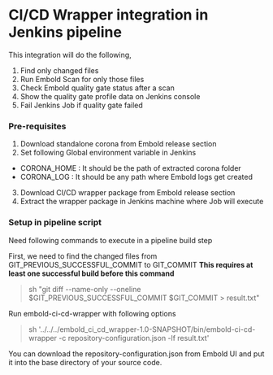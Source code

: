 # CI/CD Wrapper integration in Jenkins pipeline

This integration will do the following,
1. Find only changed files
2. Run Embold Scan for only those files
3. Check Embold quality gate status after a scan
4. Show the quality gate profile data on Jenkins console 
5. Fail Jenkins Job if quality gate failed

### Pre-requisites

1. Download standalone corona from Embold release section
2. Set following Global environment variable in Jenkins
- CORONA_HOME : It should be the path of extracted corona folder
- CORONA_LOG : It should be any path where Embold logs get created
3. Download CI/CD wrapper package from Embold release section
4. Extract the wrapper package in Jenkins machine where Job will execute

### Setup in pipeline script
Need following commands to execute in a pipeline build step

First, we need to find the changed files from GIT_PREVIOUS_SUCCESSFUL_COMMIT to GIT_COMMIT
**This requires at least one successful build before this command**
> sh "git diff --name-only --oneline $GIT_PREVIOUS_SUCCESSFUL_COMMIT $GIT_COMMIT > result.txt"

Run embold-ci-cd-wrapper with following options
> sh '../../../embold_ci_cd_wrapper-1.0-SNAPSHOT/bin/embold-ci-cd-wrapper -c repository-configuration.json -lf result.txt'

You can download the repository-configuration.json from Embold UI and put it into the base directory of your source code.
